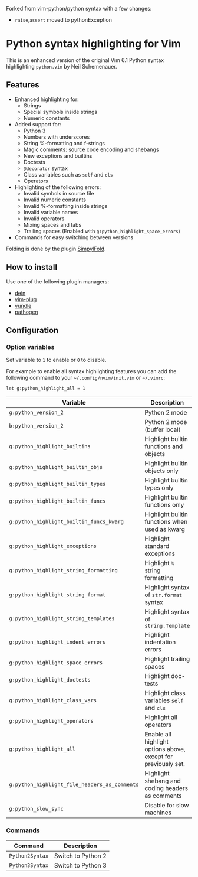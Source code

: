 Forked from vim-python/python syntax with a few changes:

* `raise`,`assert` moved to pythonException

Python syntax highlighting for Vim
=========================================

This is an enhanced version of the original Vim 6.1 Python syntax highlighting
`python.vim` by Neil Schemenauer.

Features
--------

* Enhanced highlighting for:
  * Strings
  * Special symbols inside strings
  * Numeric constants
* Added support for:
  * Python 3
  * Numbers with underscores
  * String %-formatting and f-strings
  * Magic comments: source code encoding and shebangs
  * New exceptions and builtins
  * Doctests
  * `@decorator` syntax
  * Class variables such as `self` and `cls`
  * Operators
* Highlighting of the following errors:
  * Invalid symbols in source file
  * Invalid numeric constants
  * Invalid %-formatting inside strings
  * Invalid variable names
  * Invalid operators
  * Mixing spaces and tabs
  * Trailing spaces (Enabled with `g:python_highlight_space_errors`)
* Commands for easy switching between versions

Folding is done by the plugin [SimpylFold](https://github.com/tmhedberg/SimpylFold).

How to install
--------------

Use one of the following plugin managers:

* [dein](https://github.com/Shougo/dein.vim)
* [vim-plug](https://github.com/junegunn/vim-plug)
* [vundle](https://github.com/VundleVim/Vundle.vim)
* [pathogen](https://github.com/tpope/vim-pathogen)

Configuration
-------------

### Option variables

Set variable to `1` to enable or `0` to disable.

For example to enable all syntax highlighting features you can add the
following command to your `~/.config/nvim/init.vim` or `~/.vimrc`:
```vim
let g:python_highlight_all = 1
```
| Variable                                      | Description                                                    | Default |
| --------------------------------------------- | -------------------------------------------------------------- | ------- |
| `g:python_version_2`                          | Python 2 mode                                                  | `0`     |
| `b:python_version_2`                          | Python 2 mode (buffer local)                                   | `0`     |
| `g:python_highlight_builtins`                 | Highlight builtin functions and objects                        | `0`     |
| `g:python_highlight_builtin_objs`             | Highlight builtin objects only                                 | `0`     |
| `g:python_highlight_builtin_types`            | Highlight builtin types only                                   | `0`     |
| `g:python_highlight_builtin_funcs`            | Highlight builtin functions only                               | `0`     |
| `g:python_highlight_builtin_funcs_kwarg`      | Highlight builtin functions when used as kwarg                 | `1`     |
| `g:python_highlight_exceptions`               | Highlight standard exceptions                                  | `0`     |
| `g:python_highlight_string_formatting`        | Highlight `%` string formatting                                | `0`     |
| `g:python_highlight_string_format`            | Highlight syntax of `str.format` syntax                        | `0`     |
| `g:python_highlight_string_templates`         | Highlight syntax of `string.Template`                          | `0`     |
| `g:python_highlight_indent_errors`            | Highlight indentation errors                                   | `0`     |
| `g:python_highlight_space_errors`             | Highlight trailing spaces                                      | `0`     |
| `g:python_highlight_doctests`                 | Highlight doc-tests                                            | `0`     |
| `g:python_highlight_class_vars`               | Highlight class variables `self` and `cls`                     | `0`     |
| `g:python_highlight_operators`                | Highlight all operators                                        | `0`     |
| `g:python_highlight_all`                      | Enable all highlight options above, except for previously set. | `0`     |
| `g:python_highlight_file_headers_as_comments` | Highlight shebang and coding headers as comments               | `0`     |
| `g:python_slow_sync`                          | Disable for slow machines                                      | `1`     |

### Commands

| Command         | Description        |
| --------------- | ------------------ |
| `Python2Syntax` | Switch to Python 2 |
| `Python3Syntax` | Switch to Python 3 |
